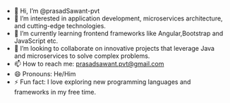 - 👋 Hi, I’m @prasadSawant-pvt
- 👀 I’m interested in application development, microservices architecture, and cutting-edge technologies.
- 🌱 I’m currently learning frontend frameworks like Angular,Bootstrap and JavaScript etc.
- 💞️ I’m looking to collaborate on innovative projects that leverage Java and microservices to solve complex problems.
- 📫 How to reach me: prasadsawant.pvt@gmail.com
- 😄 Pronouns: He/Him
- ⚡ Fun fact: I love exploring new programming languages and frameworks in my free time.
